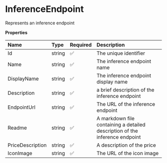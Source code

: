 # InferenceEndpoint

Represents an inference endpoint

**Properties**

| Name             | Type   | Required | Description                                                                 |
| :--------------- | :----- | :------- | :-------------------------------------------------------------------------- |
| Id               | string | ✅       | The unique identifier                                                       |
| Name             | string | ✅       | The inference endpoint name                                                 |
| DisplayName      | string | ✅       | The inference endpoint display name                                         |
| Description      | string | ✅       | a brief description of the inference endpoint                               |
| EndpointUrl      | string | ✅       | The URL of the inference endpoint                                           |
| Readme           | string | ✅       | A markdown file containing a detailed description of the inference endpoint |
| PriceDescription | string | ✅       | A description of the price                                                  |
| IconImage        | string | ✅       | The URL of the icon image                                                   |
